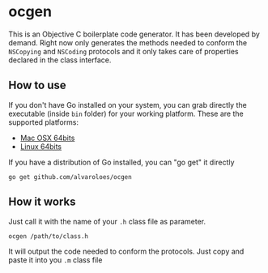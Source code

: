# ocgen
This is an Objective C boilerplate code generator. It has been developed by demand.
Right now only generates the methods needed to conform the `NSCopying` and `NSCoding` protocols and 
it only takes care of properties declared in the class interface.

## How to use
If you don't have Go installed on your system, you can grab directly the executable (inside `bin` folder) for
your working platform. These are the supported platforms:

* [Mac OSX 64bits](bin/osx_64/ocgen)
* [Linux 64bits](bin/linux_64/ocgen)

If you have a distribution of Go installed, you can "go get" it directly

    go get github.com/alvaroloes/ocgen
    
## How it works
Just call it with the name of your `.h` class file as parameter.

    ocgen /path/to/class.h
    
It will output the code needed to conform the protocols. Just copy and paste it into you `.m` class file